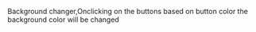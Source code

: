 Background changer,Onclicking on the buttons based on button color the background color will be changed
